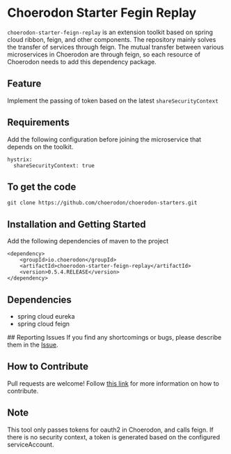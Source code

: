 # Choerodon Starter Fegin Replay

``choerodon-starter-feign-replay`` is an extension toolkit based on spring cloud ribbon, feign, and other components. The repository mainly solves the transfer of services through feign. The mutual transfer between various microservices in Choerodon are through feign, so each resource of Choerodon needs to add this dependency package.

## Feature

Implement the passing of token based on the latest ``shareSecurityContext``

## Requirements
Add the following configuration before joining the microservice that depends on the toolkit.

```
hystrix:
  shareSecurityContext: true
```

## To get the code

```
git clone https://github.com/choerodon/choerodon-starters.git	
```
## Installation and Getting Started

Add the following dependencies of maven to the project

```
<dependency>
    <groupId>io.choerodon</groupId>
    <artifactId>choerodon-starter-feign-replay</artifactId>
    <version>0.5.4.RELEASE</version>
</dependency>
```
## Dependencies
- spring cloud eureka
- spring cloud feign

## Reporting Issues
If you find any shortcomings or bugs, please describe them in the [Issue](https://github.com/choerodon/choerodon/issues/new?template=issue_template.md).
    
## How to Contribute
Pull requests are welcome! Follow [this link](https://github.com/choerodon/choerodon/blob/master/CONTRIBUTING.md) for more information on how to contribute.

## Note
This tool only passes tokens for oauth2 in Choerodon, and calls feign. If there is no security context, a token is generated based on the configured serviceAccount.